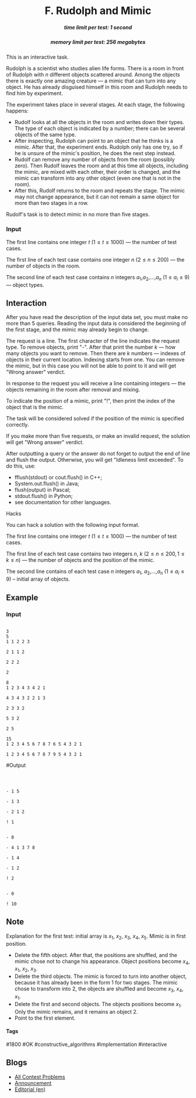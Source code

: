 <h1 style='text-align: center;'> F. Rudolph and Mimic</h1>

<h5 style='text-align: center;'>time limit per test: 1 second</h5>
<h5 style='text-align: center;'>memory limit per test: 256 megabytes</h5>

This is an interactive task.

Rudolph is a scientist who studies alien life forms. There is a room in front of Rudolph with $n$ different objects scattered around. Among the objects there is exactly one amazing creature — a mimic that can turn into any object. He has already disguised himself in this room and Rudolph needs to find him by experiment.

The experiment takes place in several stages. At each stage, the following happens:

* Rudolf looks at all the objects in the room and writes down their types. The type of each object is indicated by a number; there can be several objects of the same type.
* After inspecting, Rudolph can point to an object that he thinks is a mimic. After that, the experiment ends. Rudolph only has one try, so if he is unsure of the mimic's position, he does the next step instead.
* Rudolf can remove any number of objects from the room (possibly zero). Then Rudolf leaves the room and at this time all objects, including the mimic, are mixed with each other, their order is changed, and the mimic can transform into any other object (even one that is not in the room).
* After this, Rudolf returns to the room and repeats the stage. The mimic may not change appearance, but it can not remain a same object for more than two stages in a row.

Rudolf's task is to detect mimic in no more than five stages.

### Input

The first line contains one integer $t$ $(1 \le t \le 1000)$ — the number of test cases.

The first line of each test case contains one integer $n$ $(2 \le n \le 200)$ — the number of objects in the room.

The second line of each test case contains $n$ integers $a_1$,$a_2$,...,$a_n$ $(1 \le a_i \le 9)$ — object types.

## Interaction

After you have read the description of the input data set, you must make no more than $5$ queries. Reading the input data is considered the beginning of the first stage, and the mimic may already begin to change.

The request is a line. The first character of the line indicates the request type. To remove objects, print "-". After that print the number $k$ — how many objects you want to remove. Then there are $k$ numbers — indexes of objects in their current location. Indexing starts from one. You can remove the mimic, but in this case you will not be able to point to it and will get "Wrong answer" verdict.

In response to the request you will receive a line containing integers — the objects remaining in the room after removal and mixing.

To indicate the position of a mimic, print "!", then print the index of the object that is the mimic.

The task will be considered solved if the position of the mimic is specified correctly.

If you make more than five requests, or make an invalid request, the solution will get "Wrong answer" verdict.

After outputting a query or the answer do not forget to output the end of line and flush the output. Otherwise, you will get "Idleness limit exceeded". To do this, use:

* fflush(stdout) or cout.flush() in C++;
* System.out.flush() in Java;
* flush(output) in Pascal;
* stdout.flush() in Python;
* see documentation for other languages.

Hacks

You can hack a solution with the following input format.

The first line contains one integer $t$ $(1 \le t \le 1000)$ — the number of test cases.

The first line of each test case contains two integers $n$, $k$ ($2 \le n \le 200, 1 \le k \le n$) — the number of objects and the position of the mimic.

The second line contains of each test case $n$ integers $a_1$, $a_2$,...,$a_n$ ($1 \le a_i \le 9$) – initial array of objects.

## Example

### Input


```text

3
5
1 1 2 2 3

2 1 1 2

2 2 2

2

8
1 2 3 4 3 4 2 1

4 3 4 3 2 2 1 3
 
2 3 3 2

5 3 2

2 5

15
1 2 3 4 5 6 7 8 7 6 5 4 3 2 1 

1 2 3 4 5 6 7 8 7 9 5 4 3 2 1 
```
#Output
```text

 
 
- 1 5

- 1 3

- 2 1 2

! 1


- 0

- 4 1 3 7 8

- 1 4

- 1 2

! 2


- 0

! 10
```
## Note

Explanation for the first test: initial array is $x_1$, $x_2$, $x_3$, $x_4$, $x_5$. Mimic is in first position. 

* Delete the fifth object. After that, the positions are shuffled, and the mimic chose not to change his appearance. Object positions become $x_4$, $x_1$, $x_2$, $x_3$.
* Delete the third objects. The mimic is forced to turn into another object, because it has already been in the form $1$ for two stages. The mimic chose to transform into $2$, the objects are shuffled and become $x_3$, $x_4$, $x_1$.
* Delete the first and second objects. The objects positions become $x_1$. Only the mimic remains, and it remains an object $2$.
* Point to the first element.


#### Tags 

#1800 #OK #constructive_algorithms #implementation #interactive 

## Blogs
- [All Contest Problems](../Codeforces_Round_883_(Div._3).md)
- [Announcement](../blogs/Announcement.md)
- [Editorial (en)](../blogs/Editorial_(en).md)
